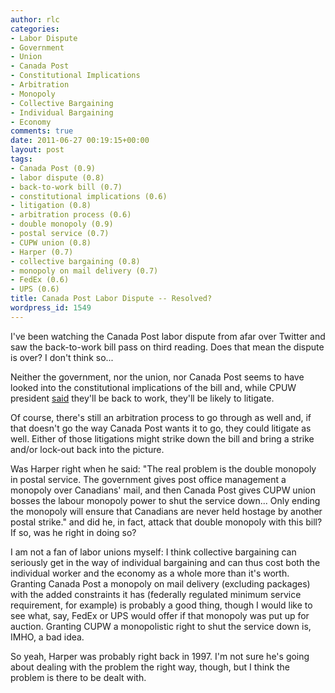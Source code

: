 ```yaml
---
author: rlc
categories:
- Labor Dispute
- Government
- Union
- Canada Post
- Constitutional Implications
- Arbitration
- Monopoly
- Collective Bargaining
- Individual Bargaining
- Economy
comments: true
date: 2011-06-27 00:19:15+00:00
layout: post
tags:
- Canada Post (0.9)
- labor dispute (0.8)
- back-to-work bill (0.7)
- constitutional implications (0.6)
- litigation (0.8)
- arbitration process (0.6)
- double monopoly (0.9)
- postal service (0.7)
- CUPW union (0.8)
- Harper (0.7)
- collective bargaining (0.8)
- monopoly on mail delivery (0.7)
- FedEx (0.6)
- UPS (0.6)
title: Canada Post Labor Dispute -- Resolved?
wordpress_id: 1549
---
```


I've been watching the Canada Post labor dispute from afar over Twitter and saw the back-to-work bill pass on third reading. Does that mean the dispute is over? I don't think so...<!--more-->

Neither the government, nor the union, nor Canada Post seems to have looked into the constitutional implications of the bill and, while CPUW president [said](http://twitter.com/kady/status/85084481962246144) they'll be back to work, they'll be likely to litigate.

Of course, there's still an arbitration process to go through as well and, if that doesn't go the way Canada Post wants it to go, they could litigate as well. Either of those litigations might strike down the bill and bring a strike and/or lock-out back into the picture.

Was Harper right when he said: "The real problem is the double monopoly in postal service. The government gives post office management a monopoly over Canadians' mail, and then Canada Post gives CUPW union bosses the labour monopoly power to shut the service down... Only ending the monopoly will ensure that Canadians are never held hostage by another postal strike." and did he, in fact, attack that double monopoly with this bill? If so, was he right in doing so?

I am not a fan of labor unions myself: I think collective bargaining can seriously get in the way of individual bargaining and can thus cost both the individual worker and the economy as a whole more than it's worth. Granting Canada Post a monopoly on mail delivery (excluding packages) with the added constraints it has (federally regulated minimum service requirement, for example) is probably a good thing, though I would like to see what, say, FedEx or UPS would offer if that monopoly was put up for auction. Granting CUPW a monopolistic right to shut the service down is, IMHO, a bad idea.

So yeah, Harper was probably right back in 1997. I'm not sure he's going about dealing with the problem the right way, though, but I think the problem is there to be dealt with.
